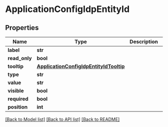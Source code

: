 # ApplicationConfigIdpEntityId

## Properties
Name | Type | Description | Notes
------------ | ------------- | ------------- | -------------
**label** | **str** |  | [optional] 
**read_only** | **bool** |  | [optional] 
**tooltip** | [**ApplicationConfigIdpEntityIdTooltip**](ApplicationConfigIdpEntityIdTooltip.md) |  | [optional] 
**type** | **str** |  | [optional] 
**value** | **str** |  | [optional] 
**visible** | **bool** |  | [optional] 
**required** | **bool** |  | [optional] 
**position** | **int** |  | [optional] 

[[Back to Model list]](../README.md#documentation-for-models) [[Back to API list]](../README.md#documentation-for-api-endpoints) [[Back to README]](../README.md)


